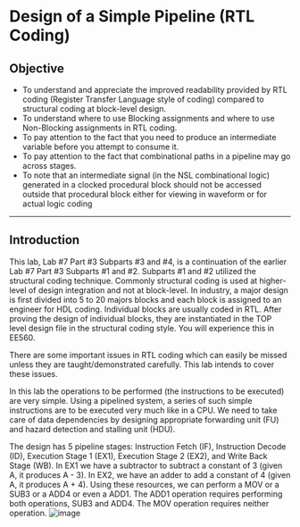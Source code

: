 # Design of a Simple Pipeline (RTL Coding)
## Objective
* To understand and appreciate the improved readability provided by RTL coding (Register Transfer Language style of coding) compared to structural coding at block-level design.
* To understand where to use Blocking assignments and where to use Non-Blocking assignments in RTL coding.
* To pay attention to the fact that you need to produce an intermediate variable before you attempt to consume it.
* To pay attention to the fact that combinational paths in a pipeline may go across stages. 
* To note that an intermediate signal (in the NSL combinational logic) generated in a clocked procedural block should not be accessed outside that procedural block either for viewing in waveform or for actual logic coding
***
## Introduction
This lab, Lab #7 Part #3 Subparts #3 and #4, is a continuation of the earlier Lab #7 Part #3 Subparts #1 and #2. Subparts #1 and #2 utilized the structural coding technique. Commonly structural coding is used at higher-level of design integration and not at block-level. In industry, a major design is first divided into 5 to 20 majors blocks and each block is assigned to an engineer for HDL coding. Individual blocks are usually coded in RTL. After proving the design of individual blocks, they are instantiated
in the TOP level design file in the structural coding style. You will experience this in EE560. 

There are some important issues in RTL coding which can easily be missed unless they are taught/demonstrated carefully. This lab intends to cover these issues.

In this lab the operations to be performed (the instructions to be executed) are very simple. Using a pipelined system, a series of such simple instructions are to be executed very much like in a CPU. We need to take care of data dependencies by designing appropriate forwarding unit (FU) and hazard detection and stalling unit (HDU).

The design has 5 pipeline stages: Instruction Fetch (IF), Instruction Decode (ID), Execution Stage 1 (EX1), Execution Stage 2 (EX2), and Write Back Stage (WB). In EX1 we have a subtractor to subtract a constant of 3 (given A, it produces A - 3). In EX2, we have an adder to add a constant of 4 (given A, it produces A + 4). Using these resources, we can perform a
MOV or a SUB3 or a ADD4 or even a ADD1. The ADD1 operation requires performing both operations, SUB3 and ADD4. The MOV operation requires neither operation.
![image](https://user-images.githubusercontent.com/76589915/144181712-f7372916-f320-4d7c-b018-fe60ae0152a9.png)
